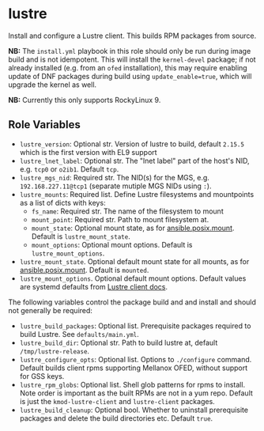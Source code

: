 # lustre

Install and configure a Lustre client. This builds RPM packages from source.

**NB:** The `install.yml` playbook in this role should only be run during image build and is not idempotent. This will install the `kernel-devel` package; if not already installed (e.g. from an `ofed` installation), this may require enabling update of DNF packages during build using `update_enable=true`, which will upgrade the kernel as well.

**NB:** Currently this only supports RockyLinux 9.

## Role Variables

- `lustre_version`: Optional str. Version of lustre to build, default `2.15.5` which is the first version with EL9 support
- `lustre_lnet_label`: Optional str. The "lnet label" part of the host's NID, e.g. `tcp0` or `o2ib1`. Default `tcp`.
- `lustre_mgs_nid`: Required str. The NID(s) for the MGS, e.g. `192.168.227.11@tcp1` (separate mutiple MGS NIDs using `:`).
- `lustre_mounts`: Required list. Define Lustre filesystems and mountpoints as a list of dicts with keys:
    - `fs_name`: Required str. The name of the filesystem to mount
    - `mount_point`: Required str. Path to mount filesystem at.
    - `mount_state`: Optional mount state, as for [ansible.posix.mount](https://docs.ansible.com/ansible/latest/collections/ansible/posix/mount_module.html#parameter-state). Default is `lustre_mount_state`.
    - `mount_options`: Optional mount options. Default is `lustre_mount_options`.
- `lustre_mount_state`. Optional default mount state for all mounts, as for [ansible.posix.mount](https://docs.ansible.com/ansible/latest/collections/ansible/posix/mount_module.html#parameter-state). Default is `mounted`.
- `lustre_mount_options`. Optional default mount options. Default values are systemd defaults from [Lustre client docs](http://wiki.lustre.org/Mounting_a_Lustre_File_System_on_Client_Nodes).

The following variables control the package build and and install and should not generally be required:
- `lustre_build_packages`: Optional list. Prerequisite packages required to build Lustre. See `defaults/main.yml`.
- `lustre_build_dir`: Optional str. Path to build lustre at, default `/tmp/lustre-release`.
- `lustre_configure_opts`: Optional list. Options to `./configure` command. Default builds client rpms supporting Mellanox OFED, without support for GSS keys.
- `lustre_rpm_globs`: Optional list. Shell glob patterns for rpms to install. Note order is important as the built RPMs are not in a yum repo. Default is just the `kmod-lustre-client` and `lustre-client` packages.
- `lustre_build_cleanup`: Optional bool. Whether to uninstall prerequisite packages and delete the build directories etc. Default `true`.

